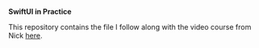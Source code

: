 **SwiftUI in Practice**

This repository contains the file I follow along with the video course from Nick [here](https://www.youtube.com/playlist?list=PLwvDm4VfkdpiT7mKzjxfCYn_zaMC3Fmkz).